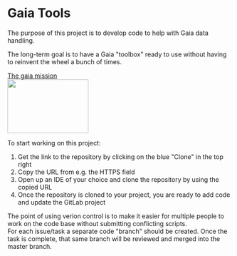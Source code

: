 # Gaia Tools


The purpose of this project is to develop code to help with Gaia data handling.

The long-term goal is to have a Gaia "toolbox" ready to use without having to reinvent the wheel a bunch of times.

[The gaia mission](https://sci.esa.int/web/gaia)  
<img src="https://sci.esa.int/documents/33580/35361/1567215149164-Gaia_mission_logo_625.jpg"  width="182" height="120">  

To start working on this project: 
1) Get the link to the repository by clicking on the blue "Clone" in the top right  
2) Copy the URL from e.g. the HTTPS field  
3) Open up an IDE of your choice and clone the repository by using the copied URL  
4) Once the repository is cloned to your project, you are ready to add code and update the GitLab project  

The point of using verion control is to make it easier for multiple people to work on the code base without submitting conflicting scripts.  
For each issue/task a separate code "branch" should be created. Once the task is complete, that same branch will be reviewed and merged into the master branch.  

